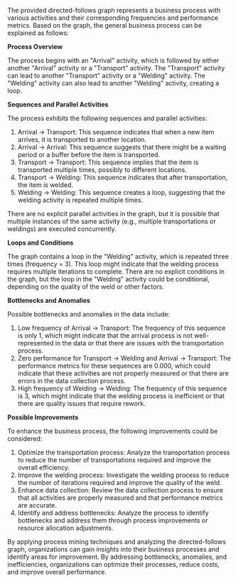 The provided directed-follows graph represents a business process with various activities and their corresponding frequencies and performance metrics. Based on the graph, the general business process can be explained as follows:

**Process Overview**

The process begins with an "Arrival" activity, which is followed by either another "Arrival" activity or a "Transport" activity. The "Transport" activity can lead to another "Transport" activity or a "Welding" activity. The "Welding" activity can also lead to another "Welding" activity, creating a loop.

**Sequences and Parallel Activities**

The process exhibits the following sequences and parallel activities:

1. Arrival -> Transport: This sequence indicates that when a new item arrives, it is transported to another location.
2. Arrival -> Arrival: This sequence suggests that there might be a waiting period or a buffer before the item is transported.
3. Transport -> Transport: This sequence implies that the item is transported multiple times, possibly to different locations.
4. Transport -> Welding: This sequence indicates that after transportation, the item is welded.
5. Welding -> Welding: This sequence creates a loop, suggesting that the welding activity is repeated multiple times.

There are no explicit parallel activities in the graph, but it is possible that multiple instances of the same activity (e.g., multiple transportations or weldings) are executed concurrently.

**Loops and Conditions**

The graph contains a loop in the "Welding" activity, which is repeated three times (frequency = 3). This loop might indicate that the welding process requires multiple iterations to complete. There are no explicit conditions in the graph, but the loop in the "Welding" activity could be conditional, depending on the quality of the weld or other factors.

**Bottlenecks and Anomalies**

Possible bottlenecks and anomalies in the data include:

1. Low frequency of Arrival -> Transport: The frequency of this sequence is only 1, which might indicate that the arrival process is not well-represented in the data or that there are issues with the transportation process.
2. Zero performance for Transport -> Welding and Arrival -> Transport: The performance metrics for these sequences are 0.000, which could indicate that these activities are not properly measured or that there are errors in the data collection process.
3. High frequency of Welding -> Welding: The frequency of this sequence is 3, which might indicate that the welding process is inefficient or that there are quality issues that require rework.

**Possible Improvements**

To enhance the business process, the following improvements could be considered:

1. Optimize the transportation process: Analyze the transportation process to reduce the number of transportations required and improve the overall efficiency.
2. Improve the welding process: Investigate the welding process to reduce the number of iterations required and improve the quality of the weld.
3. Enhance data collection: Review the data collection process to ensure that all activities are properly measured and that performance metrics are accurate.
4. Identify and address bottlenecks: Analyze the process to identify bottlenecks and address them through process improvements or resource allocation adjustments.

By applying process mining techniques and analyzing the directed-follows graph, organizations can gain insights into their business processes and identify areas for improvement. By addressing bottlenecks, anomalies, and inefficiencies, organizations can optimize their processes, reduce costs, and improve overall performance.